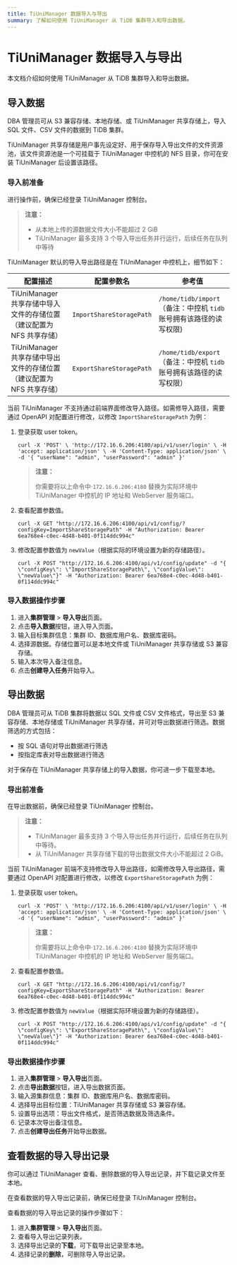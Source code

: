 ```yaml
---
title: TiUniManager 数据导入与导出
summary: 了解如何使用 TiUniManager 从 TiDB 集群导入和导出数据。
---
```


# TiUniManager 数据导入与导出

本文档介绍如何使用 TiUniManager 从 TiDB 集群导入和导出数据。

## 导入数据

DBA 管理员可从 S3 兼容存储、本地存储、或 TiUniManager 共享存储上，导入 SQL 文件、CSV 文件的数据到 TiDB 集群。

TiUniManager 共享存储是用户事先设定好、用于保存导入导出文件的文件资源池，该文件资源池是一个可挂载于 TiUniManager 中控机的 NFS 目录，你可在安装 TiUniManager 后设置该路径。

### 导入前准备

进行操作前，确保已经登录 TiUniManager 控制台。

> **注意：**
>
> - 从本地上传的源数据文件大小不能超过 2 GiB
> - TiUniManager 最多支持 3 个导入导出任务并行运行，后续任务在队列中等待

TiUniManager 默认的导入导出路径是在 TiUniManager 中控机上，细节如下：

| **配置描述**                                                 | **配置参数名**         | **参考值**                                                   |
| ------------------------------------------------------------ | ---------------------- | ------------------------------------------------------------ |
| TiUniManager 共享存储中导入文件的存储位置（建议配置为 NFS 共享存储） | `ImportShareStoragePath` | `/home/tidb/import`（备注：中控机 `tidb` 账号拥有该路径的读写权限) |
| TiUniManager 共享存储中导出文件的存储位置（建议配置为 NFS 共享存储） | `ExportShareStoragePath` | `/home/tidb/export`（备注：中控机 `tidb` 账号拥有该路径的读写权限） |

当前 TiUniManager 不支持通过前端界面修改导入路径。如需修导入路径，需要通过 OpenAPI 对配置进行修改，以修改 `ImportShareStoragePath` 为例：

1. 登录获取 user token。

    
    ```shell
    curl -X 'POST' \ 'http://172.16.6.206:4180/api/v1/user/login' \ -H 'accept: application/json' \ -H 'Content-Type: application/json' \ -d '{ "userName": "admin", "userPassword": "admin" }'
    ```

    > **注意：**
    >
    > 你需要将以上命令中·`172.16.6.206:4180` 替换为实际环境中 TiUniManager 中控机的 IP 地址和 WebServer 服务端口。

2. 查看配置参数值。

    
    ```shell
    curl -X GET "http://172.16.6.206:4100/api/v1/config/?configKey=ImportShareStoragePath" -H "Authorization: Bearer 6ea768e4-c0ec-4d48-b401-0f114ddc994c"
    ```

3. 修改配置参数值为 `newValue`（根据实际的环境设置为新的存储路径）。

    
    ```shell
    curl -X POST "http://172.16.6.206:4100/api/v1/config/update" -d "{ \"configKey\": \"ImportShareStoragePath\", \"configValue\": \"newValue\"}" -H "Authorization: Bearer 6ea768e4-c0ec-4d48-b401-0f114ddc994c"
    ```

### 导入数据操作步骤

1. 进入**集群管理** > **导入导出**页面。
2. 点击**导入数据**按钮，进入导入页面。
3. 输入目标集群信息：集群 ID、数据库用户名、数据库密码。
4. 选择源数据。存储位置可以是本地文件或 TiUniManager 共享存储或 S3 兼容存储。
5. 输入本次导入备注信息。
6. 点击**创建导入任务**开始导入。

## 导出数据

DBA 管理员可从 TiDB 集群将数据以 SQL 文件或 CSV 文件格式，导出至 S3 兼容存储、本地存储或 TiUniManager 共享存储，并可对导出数据进行筛选。数据筛选的方式包括：

* 按 SQL 语句对导出数据进行筛选
* 按指定库表对导出数据进行筛选

对于保存在 TiUniManager 共享存储上的导入数据，你可进一步下载至本地。

### 导出前准备

在导出数据前，确保已经登录 TiUniManager 控制台。

> **注意：**
>
> * TiUniManager 最多支持 3 个导入导出任务并行运行，后续任务在队列中等待。
> * 从 TiUniManager 共享存储下载的导出数据文件大小不能超过 2 GiB。

当前 TiUniManager 前端不支持修改导入导出路径，如需修改导入导出路径，需要通过 OpenAPI 对配置进行修改，以修改 `ExportShareStoragePath` 为例：

1. 登录获取 user token。

    
    ```shell
    curl -X 'POST' \ 'http://172.16.6.206:4180/api/v1/user/login' \ -H 'accept: application/json' \ -H 'Content-Type: application/json' \ -d '{ "userName": "admin", "userPassword": "admin" }'
    ```

    > **注意：**
    >
    > 你需要将以上命令中·`172.16.6.206:4180` 替换为实际环境中 TiUniManager 中控机的 IP 地址和 WebServer 服务端口。

2. 查看配置参数值。

    
    ```shell
    curl -X GET "http://172.16.6.206:4100/api/v1/config/?configKey=ExportShareStoragePath" -H "Authorization: Bearer 6ea768e4-c0ec-4d48-b401-0f114ddc994c"
    ```

3. 修改配置参数值为 `newValue`（根据实际环境设置为新的存储路径）。

    
    ```shell
    curl -X POST "http://172.16.6.206:4100/api/v1/config/update" -d "{ \"configKey\": \"ExportShareStoragePath\", \"configValue\": \"newValue\"}" -H "Authorization: Bearer 6ea768e4-c0ec-4d48-b401-0f114ddc994c"
    ```

### 导出数据操作步骤

1. 进入**集群管理** > **导入导出**页面。
2. 点击**导出数据**按钮，进入导出数据页面。
3. 输入源集群信息：集群 ID、数据库用户名、数据库密码。
4. 选择导出目标位置：TiUniManager 共享存储或 S3 兼容存储。
5. 设置导出选项：导出文件格式，是否筛选数据及筛选条件。
6. 记录本次导出备注信息。
7. 点击**创建导出任务**开始导出数据。

## 查看数据的导入导出记录

你可以通过 TiUniManager 查看、删除数据的导入导出记录，并下载记录文件至本地。

在查看数据的导入导出记录前，确保已经登录 TiUniManager 控制台。

查看数据的导入导出记录的操作步骤如下：

1. 进入**集群管理** > **导入导出**页面。
2. 查看导入导出记录列表。
3. 选择导出记录的**下载**，可下载导出记录至本地。
4. 选择记录的**删除**，可删除导入导出记录。
